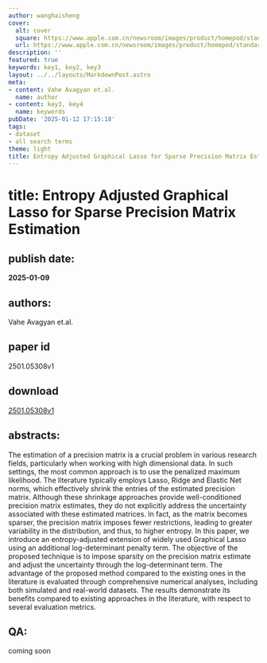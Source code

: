 ```yaml
---
author: wanghaisheng
cover:
  alt: cover
  square: https://www.apple.com.cn/newsroom/images/product/homepod/standard/Apple-HomePod-hero-230118_big.jpg.large_2x.jpg
  url: https://www.apple.com.cn/newsroom/images/product/homepod/standard/Apple-HomePod-hero-230118_big.jpg.large_2x.jpg
description: ''
featured: true
keywords: key1, key2, key3
layout: ../../layouts/MarkdownPost.astro
meta:
- content: Vahe Avagyan et.al.
  name: author
- content: key3, key4
  name: keywords
pubDate: '2025-01-12 17:15:18'
tags:
- dataset
- all search terms
theme: light
title: Entropy Adjusted Graphical Lasso for Sparse Precision Matrix Estimation
---
```


# title: Entropy Adjusted Graphical Lasso for Sparse Precision Matrix Estimation 
## publish date: 
**2025-01-09** 
## authors: 
  Vahe Avagyan et.al. 
## paper id
2501.05308v1
## download
[2501.05308v1](http://arxiv.org/abs/2501.05308v1)
## abstracts:
The estimation of a precision matrix is a crucial problem in various research fields, particularly when working with high dimensional data. In such settings, the most common approach is to use the penalized maximum likelihood. The literature typically employs Lasso, Ridge and Elastic Net norms, which effectively shrink the entries of the estimated precision matrix. Although these shrinkage approaches provide well-conditioned precision matrix estimates, they do not explicitly address the uncertainty associated with these estimated matrices. In fact, as the matrix becomes sparser, the precision matrix imposes fewer restrictions, leading to greater variability in the distribution, and thus, to higher entropy. In this paper, we introduce an entropy-adjusted extension of widely used Graphical Lasso using an additional log-determinant penalty term. The objective of the proposed technique is to impose sparsity on the precision matrix estimate and adjust the uncertainty through the log-determinant term. The advantage of the proposed method compared to the existing ones in the literature is evaluated through comprehensive numerical analyses, including both simulated and real-world datasets. The results demonstrate its benefits compared to existing approaches in the literature, with respect to several evaluation metrics.
## QA:
coming soon
